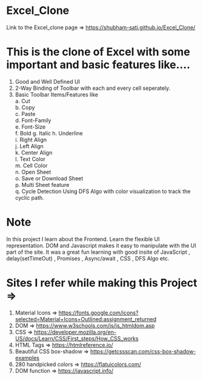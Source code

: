 # Excel_Clone
Link to the Excel_clone page => https://shubham-sati.github.io/Excel_Clone/


# This is the clone of Excel with some important and basic features like....
1. Good and Well Defined UI
2. 2-Way Binding of Toolbar with each and every cell seperately.
3. Basic Toolbar Items/Features like    
  a. Cut  
  b. Copy   
  c. Paste  
  d. Font-Family    
  e. Font-Size    
  f. Bold 
  g. Italic 
  h. Underline  
  i. Right Align  
  j. Left Align   
  k. Center Align   
  l. Text Color   
  m. Cell Color   
  n. Open Sheet   
  o. Save or Download Sheet       
  p. Multi Sheet feature      
  q. Cycle Detection Using DFS Algo with color visualization to track the cyclic path.      

# Note
In this project I learn about the Frontend. Learn the flexible UI representation. DOM and Javascript makes it easy to manipulate with the UI part of the site. It was a great fun learning with good insite of JavaScript , delay(setTimeOut) , Promises , Async/await , CSS , DFS Algo etc.

# Sites I refer while making this Project =>
1. Material Icons => https://fonts.google.com/icons?selected=Material+Icons+Outlined:assignment_returned
2. DOM => https://www.w3schools.com/js/js_htmldom.asp
3. CSS => https://developer.mozilla.org/en-US/docs/Learn/CSS/First_steps/How_CSS_works
4. HTML Tags => https://htmlreference.io/
5. Beautiful CSS box-shadow => https://getcssscan.com/css-box-shadow-examples
6. 280 handpicked colors => https://flatuicolors.com/
7. DOM function => https://javascript.info/







